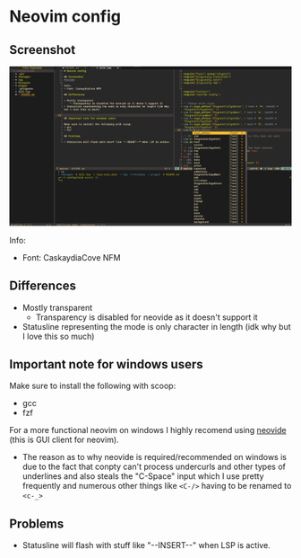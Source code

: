 # Neovim config

## Screenshot
![Preview](Pictures/preview.png)

Info:
* Font: CaskaydiaCove NFM

## Differences

* Mostly transparent
    * Transparency is disabled for neovide as it doesn't support it
* Statusline representing the mode is only character in length (idk why but I love this so much)


## Important note for windows users

Make sure to install the following with scoop:
* gcc
* fzf

For a more functional neovim on windows I highly recomend using [neovide](https://neovide.dev/) (this is GUI client for neovim).
- The reason as to why neovide is required/recommended on windows is due to the fact that conpty can't process undercurls and other types of underlines and also steals the "C-Space" input which I use pretty frequently and numerous other things like `<C-/>` having to be renamed to `<c-_>`

## Problems

* Statusline will flash with stuff like "--INSERT--" when LSP is active.
